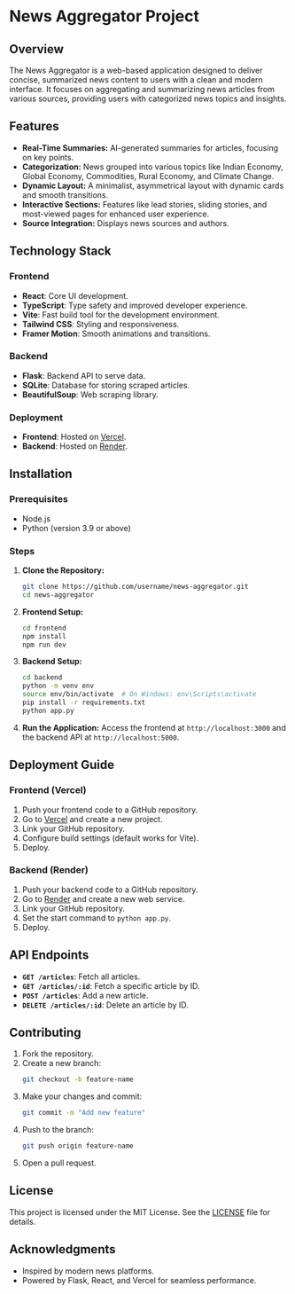 # News Aggregator Project

## Overview
The News Aggregator is a web-based application designed to deliver concise, summarized news content to users with a clean and modern interface. It focuses on aggregating and summarizing news articles from various sources, providing users with categorized news topics and insights.

## Features
- **Real-Time Summaries:** AI-generated summaries for articles, focusing on key points.
- **Categorization:** News grouped into various topics like Indian Economy, Global Economy, Commodities, Rural Economy, and Climate Change.
- **Dynamic Layout:** A minimalist, asymmetrical layout with dynamic cards and smooth transitions.
- **Interactive Sections:** Features like lead stories, sliding stories, and most-viewed pages for enhanced user experience.
- **Source Integration:** Displays news sources and authors.

## Technology Stack
### Frontend
- **React**: Core UI development.
- **TypeScript**: Type safety and improved developer experience.
- **Vite**: Fast build tool for the development environment.
- **Tailwind CSS**: Styling and responsiveness.
- **Framer Motion**: Smooth animations and transitions.

### Backend
- **Flask**: Backend API to serve data.
- **SQLite**: Database for storing scraped articles.
- **BeautifulSoup**: Web scraping library.

### Deployment
- **Frontend**: Hosted on [Vercel](https://pwj6cmajvbpzhnzo.vercel.app/).
- **Backend**: Hosted on [Render](https://news-aggregator-5tb1.onrender.com/api/articles).

## Installation

### Prerequisites
- Node.js
- Python (version 3.9 or above)

### Steps
1. **Clone the Repository:**
   ```bash
   git clone https://github.com/username/news-aggregator.git
   cd news-aggregator
   ```

2. **Frontend Setup:**
   ```bash
   cd frontend
   npm install
   npm run dev
   ```

3. **Backend Setup:**
   ```bash
   cd backend
   python -m venv env
   source env/bin/activate  # On Windows: env\Scripts\activate
   pip install -r requirements.txt
   python app.py
   ```

4. **Run the Application:**
   Access the frontend at `http://localhost:3000` and the backend API at `http://localhost:5000`.

## Deployment Guide

### Frontend (Vercel)
1. Push your frontend code to a GitHub repository.
2. Go to [Vercel](https://vercel.com/) and create a new project.
3. Link your GitHub repository.
4. Configure build settings (default works for Vite).
5. Deploy.

### Backend (Render)
1. Push your backend code to a GitHub repository.
2. Go to [Render](https://render.com/) and create a new web service.
3. Link your GitHub repository.
4. Set the start command to `python app.py`.
5. Deploy.

## API Endpoints
- **`GET /articles`**: Fetch all articles.
- **`GET /articles/:id`**: Fetch a specific article by ID.
- **`POST /articles`**: Add a new article.
- **`DELETE /articles/:id`**: Delete an article by ID.

## Contributing
1. Fork the repository.
2. Create a new branch:
   ```bash
   git checkout -b feature-name
   ```
3. Make your changes and commit:
   ```bash
   git commit -m "Add new feature"
   ```
4. Push to the branch:
   ```bash
   git push origin feature-name
   ```
5. Open a pull request.

## License
This project is licensed under the MIT License. See the [LICENSE](LICENSE) file for details.

## Acknowledgments
- Inspired by modern news platforms.
- Powered by Flask, React, and Vercel for seamless performance.

